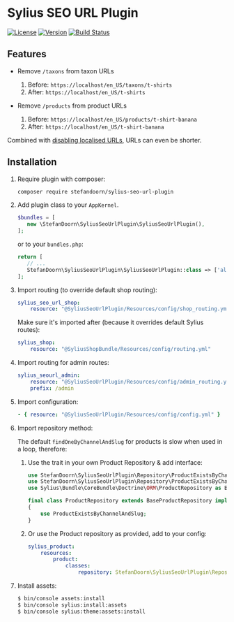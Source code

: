# Sylius SEO URL Plugin

[![License](https://img.shields.io/packagist/l/stefandoorn/sylius-seo-url-plugin.svg)](https://packagist.org/packages/stefandoorn/sylius-seo-url-plugin)
[![Version](https://img.shields.io/packagist/v/stefandoorn/sylius-seo-url-plugin.svg)](https://packagist.org/packages/stefandoorn/sylius-seo-url-plugin)
[![Build Status](https://travis-ci.org/stefandoorn/SyliusSeoUrlPlugin.svg?branch=master)](https://travis-ci.org/stefandoorn/SyliusSeoUrlPlugin)

## Features

* Remove `/taxons` from taxon URLs

   1. Before: `https://localhost/en_US/taxons/t-shirts`
   2. After: `https://localhost/en_US/t-shirts`

* Remove `/products` from product URLs
   
   1. Before: `https://localhost/en_US/products/t-shirt-banana`
   2. After: `https://localhost/en_US/t-shirt-banana`

Combined with [disabling localised URLs](https://docs.sylius.com/en/latest/cookbook/shop/disabling-localised-urls.html), URLs can even be shorter.

## Installation

1. Require plugin with composer:

    ```bash
    composer require stefandoorn/sylius-seo-url-plugin
    ```

2. Add plugin class to your `AppKernel`.

    ```php
    $bundles = [
       new \StefanDoorn\SyliusSeoUrlPlugin\SyliusSeoUrlPlugin(),
    ];
    ```
    
    or to your `bundles.php`:
    
    ```php
    return [
       // ...
       StefanDoorn\SyliusSeoUrlPlugin\SyliusSeoUrlPlugin::class => ['all' => true],
    ];
    ```

3. Import routing (to override default shop routing):

    ```yaml
    sylius_seo_url_shop:
        resource: "@SyliusSeoUrlPlugin/Resources/config/shop_routing.yml"
    ```

    Make sure it's imported after (because it overrides default Sylius routes):
    
    ```yaml
    sylius_shop:
        resource: "@SyliusShopBundle/Resources/config/routing.yml"
    ```
    
4. Import routing for admin routes:

   ```yaml
   sylius_seourl_admin:
       resource: "@SyliusSeoUrlPlugin/Resources/config/admin_routing.yml"
       prefix: /admin
   ```

5. Import configuration:

    ```yaml
    - { resource: "@SyliusSeoUrlPlugin/Resources/config/config.yml" }
    ```
    
6. Import repository method:

   The default `findOneByChannelAndSlug` for products is slow when used in a loop, therefore:

   1. Use the trait in your own Product Repository & add interface:
        
        ```php
        use StefanDoorn\SyliusSeoUrlPlugin\Repository\ProductExistsByChannelAndSlug;
        use StefanDoorn\SyliusSeoUrlPlugin\Repository\ProductExistsByChannelAndSlugAwareInterface;
        use Sylius\Bundle\CoreBundle\Doctrine\ORM\ProductRepository as BaseProductRepository;
  
        final class ProductRepository extends BaseProductRepository implements ProductExistsByChannelAndSlugAwareInterface
        {
            use ProductExistsByChannelAndSlug;
        }
        ```
        
   2. Or use the Product repository as provided, add to your config:
   
        ```yaml
        sylius_product:
            resources:
                product:
                    classes:
                        repository: StefanDoorn\SyliusSeoUrlPlugin\Repository\ProductRepository
        ``` 

7. Install assets:

    ```bash
    $ bin/console assets:install
    $ bin/console sylius:install:assets
    $ bin/console sylius:theme:assets:install
    ``` 